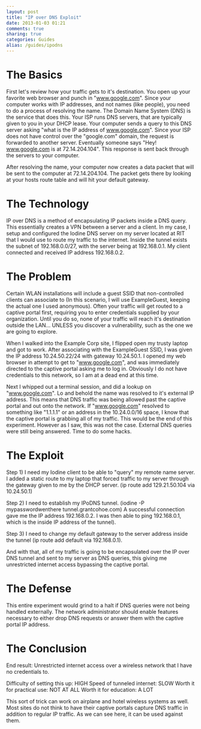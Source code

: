 ```yaml
---
layout: post
title: "IP over DNS Exploit"
date: 2013-01-03 01:21
comments: true
sharing: true
categories: Guides
alias: /guides/ipodns
---
```

# The Basics
First let's review how your traffic gets to it's destination. You open up your favorite web browser and punch in "www.google.com". Since your computer works with IP addresses, and not names (like people), you need to do a process of resolving the name. The Domain Name System (DNS) is the service that does this. Your ISP runs DNS servers, that are typically given to you in your DHCP lease. Your computer sends a query to this DNS server asking "what is the IP address of www.google.com". Since your ISP does not have control over the "google.com" domain, the request is forwarded to another server. Eventually someone says "Hey! www.google.com is at 72.14.204.104". This response is sent back through the servers to your computer.

After resolving the name, your computer now creates a data packet that will be sent to the computer at 72.14.204.104. The packet gets there by looking at your hosts route table and will hit your default gateway.

# The Technology
IP over DNS is a method of encapsulating IP packets inside a DNS query. This essentially creates a VPN between a server and a client. In my case, I setup and configured the Iodine DNS server on my server located at RIT that I would use to route my traffic to the internet. Inside the tunnel exists the subnet of 192.168.0.0/27, with the server being at 192.168.0.1. My client connected and received IP address 192.168.0.2. 

# The Problem
Certain WLAN installations will include a guest SSID that non-controlled clients can associate to (In this scenario, I will use ExampleGuest, keeping the actual one I used anonymous). Often your traffic will get routed to a captive portal first, requiring you to enter credentials supplied by your organization. Until you do so, none of your traffic will reach it's destination outside the LAN... UNLESS you discover a vulnerability, such as the one we are going to explore.

When I walked into the Example Corp site, I flipped open my trusty laptop and got to work. After associating with the ExampleGuest SSID, I was given the IP address 10.24.50.22/24 with gateway 10.24.50.1. I opened my web browser in attempt to get to "www.google.com", and was immediately directed to the captive portal asking me to log in. Obviously I do not have credentials to this network, so I am at a dead end at this time. 

Next I whipped out a terminal session, and did a lookup on "www.google.com". Lo and behold the name was resolved to it's external IP address. This means that DNS traffic was being allowed past the captive portal and out onto the network. If "www.google.com" resolved to something like "1.1.1.1" or an address in the 10.24.0.0/16 space, I know that the captive portal is grabbing all of my traffic. This would be the end of this experiment. However as I saw, this was not the case. External DNS queries were still being answered. Time to do some hacks.

# The Exploit
Step 1) I need my Iodine client to be able to "query" my remote name server. I added a static route to my laptop that forced traffic to my server through the gateway given to me by the DHCP server. (ip route add 129.21.50.104 via 10.24.50.1)

Step 2) I need to establish my IPoDNS tunnel. (iodine -P mypasswordwenthere tunnel.grantcohoe.com) A successful connection gave me the IP address 192.168.0.2. I was then able to ping 192.168.0.1, which is the inside IP address of the tunnel).

Step 3) I need to change my default gateway to the server address inside the tunnel (ip route add default via 192.168.0.1).

And with that, all of my traffic is going to be encapsulated over the IP over DNS tunnel and sent to my server as DNS queries, this giving me unrestricted internet access bypassing the captive portal.

# The Defense
This entire experiment would grind to a halt if DNS queries were not being handled externally. The network administrator should enable features necessary to either drop DNS requests or answer them with the captive portal IP address. 

# The Conclusion
End result: Unrestricted internet access over a wireless network that I have no credentials to.

Difficulty of setting this up: HIGH
Speed of tunneled internet: SLOW
Worth it for practical use: NOT AT ALL
Worth it for education: A LOT

This sort of trick can work on airplane and hotel wireless systems as well. Most sites do not think to have their captive portals capture DNS traffic in addition to regular IP traffic. As we can see here, it can be used against them.
